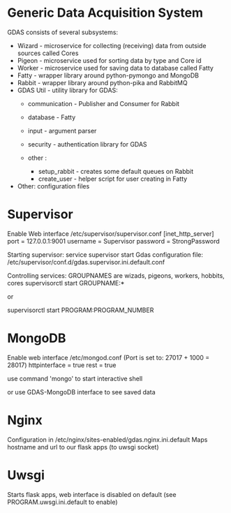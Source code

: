 # Generic Data Acquisition System

GDAS consists of several subsystems:
* Wizard    - microservice for collecting (receiving) data from outside sources called Cores
* Pigeon    - microservice used for sorting data by type and Core id
* Worker    - microservice used for saving data to database called Fatty
* Fatty     - wrapper library around python-pymongo and MongoDB
* Rabbit    - wrapper library around python-pika and RabbitMQ
* GDAS Util - utility library for GDAS:
  * communication  - Publisher and Consumer for Rabbit
  * database       - Fatty
  * input          - argument parser
  * security       - authentication library for GDAS

  * other :
    * setup_rabbit  - creates some default queues on Rabbit
    * create_user   - helper script for user creating in Fatty
* Other: configuration files


# Supervisor

  Enable Web interface /etc/supervisor/supervisor.conf
  [inet_http_server]
  port = 127.0.0.1:9001
  username = Supervisor
  password = StrongPassword

  Starting supervisor: service supervisor start
  Gdas configuration file: /etc/supervisor/conf.d/gdas.supervisor.ini.default.conf

  Controlling services:
  GROUPNAMES are wizads, pigeons, workers, hobbits, cores
  supervisorctl start GROUPNAME:*

  or

  supervisorctl start PROGRAM:PROGRAM_NUMBER



# MongoDB

  Enable web interface /etc/mongod.conf (Port is set to: 27017 + 1000 = 28017)
  httpinterface = true
  rest = true

  use command 'mongo' to start interactive shell

  or use GDAS-MongoDB interface to see saved data


# Nginx

  Configuration in /etc/nginx/sites-enabled/gdas.nginx.ini.default
  Maps hostname and url to our flask apps (to uwsgi socket)


# Uwsgi

  Starts flask apps, web interface is disabled on default (see PROGRAM.uwsgi.ini.default to enable)


